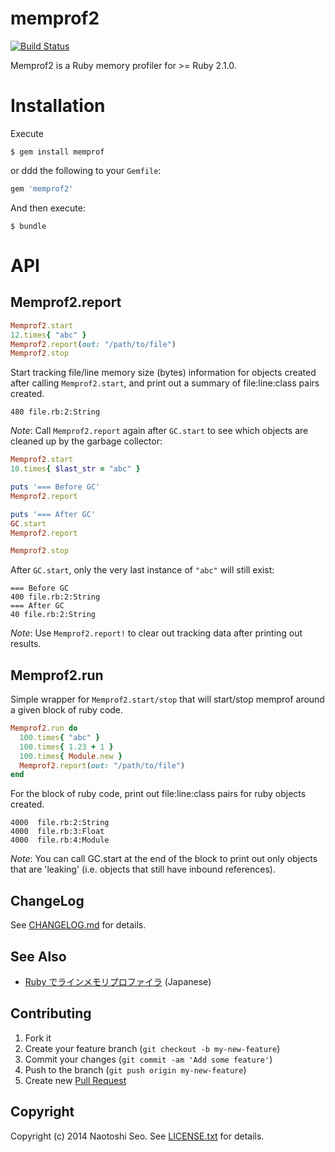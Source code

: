 # memprof2

[![Build Status](https://secure.travis-ci.org/sonots/memprof2.png?branch=master)](http://travis-ci.org/sonots/memprof2)

Memprof2 is a Ruby memory profiler for >= Ruby 2.1.0.

# Installation

Execute

```
$ gem install memprof
```

or ddd the following to your `Gemfile`:

```ruby
gem 'memprof2'
```

And then execute:

```plain
$ bundle
```

# API

## Memprof2.report

```ruby
Memprof2.start
12.times{ "abc" }
Memprof2.report(out: "/path/to/file")
Memprof2.stop
```

Start tracking file/line memory size (bytes) information for objects created after calling `Memprof2.start`, and print out a summary of file:line:class pairs created.

```
480 file.rb:2:String
```

*Note*: Call `Memprof2.report` again after `GC.start` to see which objects are cleaned up by the garbage collector:

```ruby
Memprof2.start
10.times{ $last_str = "abc" }

puts '=== Before GC'
Memprof2.report

puts '=== After GC'
GC.start
Memprof2.report

Memprof2.stop
```

After `GC.start`, only the very last instance of `"abc"` will still exist:

```
=== Before GC
400 file.rb:2:String
=== After GC
40 file.rb:2:String
```

*Note*: Use `Memprof2.report!` to clear out tracking data after printing out results.

## Memprof2.run

Simple wrapper for `Memprof2.start/stop` that will start/stop memprof around a given block of ruby code.

```ruby
Memprof2.run do
  100.times{ "abc" }
  100.times{ 1.23 + 1 }
  100.times{ Module.new }
  Memprof2.report(out: "/path/to/file")
end
```

For the block of ruby code, print out file:line:class pairs for ruby objects created.

```
4000  file.rb:2:String
4000  file.rb:3:Float
4000  file.rb:4:Module
```

*Note*: You can call GC.start at the end of the block to print out only objects that are 'leaking' (i.e. objects that still have inbound references).

## ChangeLog

See [CHANGELOG.md](CHANGELOG.md) for details.

## See Also

* [Ruby でラインメモリプロファイラ](http://qiita.com/sonots/items/c14b3e3ca8e6f7dfb651) (Japanese)

## Contributing

1. Fork it
2. Create your feature branch (`git checkout -b my-new-feature`)
3. Commit your changes (`git commit -am 'Add some feature'`)
4. Push to the branch (`git push origin my-new-feature`)
5. Create new [Pull Request](../../pull/new/master)

## Copyright

Copyright (c) 2014 Naotoshi Seo. See [LICENSE.txt](LICENSE.txt) for details.

